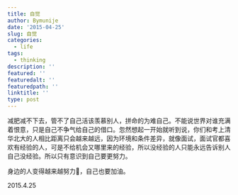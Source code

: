 ```yaml
---
title: 自觉
author: Bymunije
date: '2015-04-25'
slug: 自觉
categories:
  - life
tags:
  - thinking
description: ''
featured: ''
featuredalt: ''
featuredpath: ''
linktitle: ''
type: post
---
```

减肥减不下去，管不了自己活该羡慕别人，拼命的为难自己。不能说世界对谁充满着恨意，只是自己不争气给自己的借口。忽然想起一开始就听到说，你们和考上清华北大的人相比距离只会越来越远，因为环境和条件差异，就像面试，面试官都喜欢有经验的人，可是不给机会又哪里来的经验，所以没经验的人只能永远告诉别人自己没经验。所以只有意识到自己要更努力。

   身边的人变得越来越努力，自己也要加油。

  2015.4.25